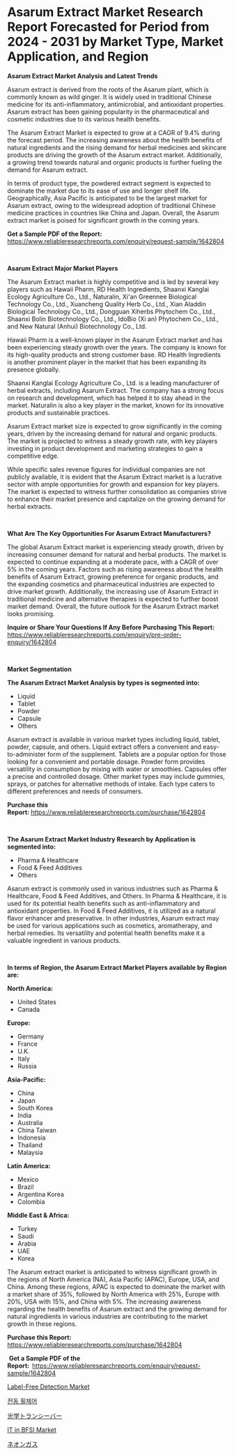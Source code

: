 <p><h1>Asarum Extract Market Research Report Forecasted for Period from 2024 -  2031 by Market Type, Market Application, and Region</h1></p><p><strong>Asarum Extract Market Analysis and Latest Trends</strong></p>
<p><p>Asarum extract is derived from the roots of the Asarum plant, which is commonly known as wild ginger. It is widely used in traditional Chinese medicine for its anti-inflammatory, antimicrobial, and antioxidant properties. Asarum extract has been gaining popularity in the pharmaceutical and cosmetic industries due to its various health benefits.</p><p>The Asarum Extract Market is expected to grow at a CAGR of 9.4% during the forecast period. The increasing awareness about the health benefits of natural ingredients and the rising demand for herbal medicines and skincare products are driving the growth of the Asarum extract market. Additionally, a growing trend towards natural and organic products is further fueling the demand for Asarum extract.</p><p>In terms of product type, the powdered extract segment is expected to dominate the market due to its ease of use and longer shelf life. Geographically, Asia Pacific is anticipated to be the largest market for Asarum extract, owing to the widespread adoption of traditional Chinese medicine practices in countries like China and Japan. Overall, the Asarum extract market is poised for significant growth in the coming years.</p></p>
<p><strong>Get a Sample PDF of the Report:&nbsp;</strong> <a href="https://www.reliableresearchreports.com/enquiry/request-sample/1642804">https://www.reliableresearchreports.com/enquiry/request-sample/1642804</a></p>
<p>&nbsp;</p>
<p><strong>Asarum Extract Major Market Players</strong></p>
<p><p>The Asarum Extract market is highly competitive and is led by several key players such as Hawaii Pharm, RD Health Ingredients, Shaanxi Kanglai Ecology Agriculture Co., Ltd., Naturalin, Xi'an Greennee Biological Technology Co., Ltd., Xuancheng Quality Herb Co., Ltd., Xian Aladdin Biological Technology Co., Ltd., Dongguan Xiherbs Phytochem Co., Ltd., Shaanxi Bolin Biotechnology Co., Ltd., IdoBio (Xi an) Phytochem Co., Ltd., and New Natural (Anhui) Biotechnology Co., Ltd.</p><p>Hawaii Pharm is a well-known player in the Asarum Extract market and has been experiencing steady growth over the years. The company is known for its high-quality products and strong customer base. RD Health Ingredients is another prominent player in the market that has been expanding its presence globally.</p><p>Shaanxi Kanglai Ecology Agriculture Co., Ltd. is a leading manufacturer of herbal extracts, including Asarum Extract. The company has a strong focus on research and development, which has helped it to stay ahead in the market. Naturalin is also a key player in the market, known for its innovative products and sustainable practices.</p><p>Asarum Extract market size is expected to grow significantly in the coming years, driven by the increasing demand for natural and organic products. The market is projected to witness a steady growth rate, with key players investing in product development and marketing strategies to gain a competitive edge.</p><p>While specific sales revenue figures for individual companies are not publicly available, it is evident that the Asarum Extract market is a lucrative sector with ample opportunities for growth and expansion for key players. The market is expected to witness further consolidation as companies strive to enhance their market presence and capitalize on the growing demand for herbal extracts.</p></p>
<p>&nbsp;</p>
<p><strong>What Are The Key Opportunities For Asarum Extract Manufacturers?</strong></p>
<p><p>The global Asarum Extract market is experiencing steady growth, driven by increasing consumer demand for natural and herbal products. The market is expected to continue expanding at a moderate pace, with a CAGR of over 5% in the coming years. Factors such as rising awareness about the health benefits of Asarum Extract, growing preference for organic products, and the expanding cosmetics and pharmaceutical industries are expected to drive market growth. Additionally, the increasing use of Asarum Extract in traditional medicine and alternative therapies is expected to further boost market demand. Overall, the future outlook for the Asarum Extract market looks promising.</p></p>
<p><strong>Inquire or Share Your Questions If Any Before Purchasing This Report:</strong> <a href="https://www.reliableresearchreports.com/enquiry/pre-order-enquiry/1642804">https://www.reliableresearchreports.com/enquiry/pre-order-enquiry/1642804</a></p>
<p>&nbsp;</p>
<p><strong>Market Segmentation</strong></p>
<p><strong>The Asarum Extract Market Analysis by types is segmented into:</strong></p>
<p><ul><li>Liquid</li><li>Tablet</li><li>Powder</li><li>Capsule</li><li>Others</li></ul></p>
<p><p>Asarum extract is available in various market types including liquid, tablet, powder, capsule, and others. Liquid extract offers a convenient and easy-to-administer form of the supplement. Tablets are a popular option for those looking for a convenient and portable dosage. Powder form provides versatility in consumption by mixing with water or smoothies. Capsules offer a precise and controlled dosage. Other market types may include gummies, sprays, or patches for alternative methods of intake. Each type caters to different preferences and needs of consumers.</p></p>
<p><strong>Purchase this Report:&nbsp;</strong><a href="https://www.reliableresearchreports.com/purchase/1642804">https://www.reliableresearchreports.com/purchase/1642804</a></p>
<p>&nbsp;</p>
<p><strong>The Asarum Extract Market Industry Research by Application is segmented into:</strong></p>
<p><ul><li>Pharma & Healthcare</li><li>Food & Feed Additives</li><li>Others</li></ul></p>
<p><p>Asarum extract is commonly used in various industries such as Pharma & Healthcare, Food & Feed Additives, and Others. In Pharma & Healthcare, it is used for its potential health benefits such as anti-inflammatory and antioxidant properties. In Food & Feed Additives, it is utilized as a natural flavor enhancer and preservative. In other industries, Asarum extract may be used for various applications such as cosmetics, aromatherapy, and herbal remedies. Its versatility and potential health benefits make it a valuable ingredient in various products.</p></p>
<p>&nbsp;</p>
<p><strong>In terms of Region, the Asarum Extract Market Players available by Region are:</strong></p>
<p>
    <p> <strong> North America: </strong>
        <ul>
            <li>United States</li>
            <li>Canada</li>
        </ul>
        </p> 
    <p> <strong> Europe: </strong>
        <ul>
            <li>Germany</li>
            <li>France</li>
            <li>U.K.</li>
            <li>Italy</li>
            <li>Russia</li>
        </ul>
        </p> 
    <p> <strong> Asia-Pacific: </strong>
        <ul>
            <li>China</li>
            <li>Japan</li>
            <li>South Korea</li>
            <li>India</li>
            <li>Australia</li>
            <li>China Taiwan</li>
            <li>Indonesia</li>
            <li>Thailand</li>
            <li>Malaysia</li>
        </ul>
        </p> 
    <p> <strong> Latin America: </strong>
        <ul>
            <li>Mexico</li>
            <li>Brazil</li>
            <li>Argentina Korea</li>
            <li>Colombia</li>
        </ul>
        </p> 
    <p> <strong> Middle East & Africa: </strong>
        <ul>
            <li>Turkey</li>
            <li>Saudi</li>
            <li>Arabia</li>
            <li>UAE</li>
            <li>Korea</li>
        </ul>
    </p>
    </p>
<p><p>The Asarum extract market is anticipated to witness significant growth in the regions of North America (NA), Asia Pacific (APAC), Europe, USA, and China. Among these regions, APAC is expected to dominate the market with a market share of 35%, followed by North America with 25%, Europe with 20%, USA with 15%, and China with 5%. The increasing awareness regarding the health benefits of Asarum extract and the growing demand for natural ingredients in various industries are contributing to the market growth in these regions.</p></p>
<p><strong>Purchase this Report: </strong><a href="https://www.reliableresearchreports.com/purchase/1642804">https://www.reliableresearchreports.com/purchase/1642804</a></p>
<p>&nbsp;<strong>Get a Sample PDF of the Report:&nbsp;&nbsp;</strong><a href="https://www.reliableresearchreports.com/enquiry/request-sample/1642804">https://www.reliableresearchreports.com/enquiry/request-sample/1642804</a></p>
<p><strong></strong></p>
<p><p><a href="https://natural-crush-b99.notion.site/Global-Label-Free-Detection-Market-by-Types-Applications-and-Major-Players-with-Regional-Growth-R-73fe93665f5042fba91188bbecce90db">Label-Free Detection Market</a></p><p><a href="https://medium.com/@sarissaschmalingtr6fz2739/%EC%A0%84%EA%B8%B0-%ED%9C%A0%EC%B2%B4%EC%96%B4-%EC%8B%9C%EC%9E%A5-%EB%B6%84%EC%84%9D-%EA%B8%80%EB%A1%9C%EB%B2%8C-%EC%82%B0%EC%97%85-%EC%A0%84%EB%A7%9D-%EB%B0%8F-%EC%98%88%EC%B8%A1-2024%EB%85%84%EB%B6%80%ED%84%B0-2031%EB%85%84%EA%B9%8C%EC%A7%80-f1d37102800c">전동 휠체어</a></p><p><a href="https://medium.com/@joanne.southgate/%E5%85%89%E3%83%88%E3%83%A9%E3%83%B3%E3%82%B7%E3%83%BC%E3%83%90%E5%B8%82%E5%A0%B4-%E5%B8%82%E5%A0%B4%E3%82%B7%E3%82%A7%E3%82%A2-%E5%B8%82%E5%A0%B4%E3%83%88%E3%83%AC%E3%83%B3%E3%83%89-%E3%81%8A%E3%82%88%E3%81%B3%E5%B0%86%E6%9D%A5%E3%81%AE%E6%88%90%E9%95%B7%E3%82%92%E6%8E%A2%E3%82%8B-a36f99892972">光学トランシーバー</a></p><p><a href="https://zircon-bluebell-299.notion.site/Insights-into-IT-in-BFSI-Market-Size-Analysing-Market-Share-Trends-and-Growth-from-2024-to-2031-7861317f1b5b4b4a8950dd8d22b22d69">IT in BFSI Market</a></p><p><a href="https://medium.com/@joanne.southgate/%E3%83%8D%E3%82%AA%E3%83%B3%E3%82%AC%E3%82%B9%E5%B8%82%E5%A0%B4-%E7%A8%AE%E9%A1%9E-%E7%94%A8%E9%80%94-%E5%9C%B0%E7%90%86%E3%81%AB%E3%82%88%E3%82%8B%E5%8C%85%E6%8B%AC%E7%9A%84%E8%A9%95%E4%BE%A1-678c2191e6cb">ネオンガス</a></p></p>